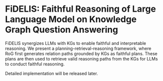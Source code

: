 # FiDELIS: Faithful Reasoning of Large Language Model on Knowledge Graph Question Answering

FiDELIS synergizes LLMs with KGs to enable faithful and interpretable reasoning. We present a planning-retrieval-reasoning framework, where RoG first generates relation paths grounded by KGs as faithful plans. These plans are then used to retrieve valid reasoning paths from the KGs for LLMs to conduct faithful reasoning.

Detailed implementation will be released later.